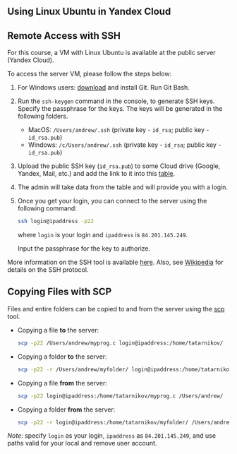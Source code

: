 Using Linux Ubuntu in Yandex Cloud
---

## Remote Access with SSH

For this course, a VM with Linux Ubuntu is available at the public server (Yandex Cloud).

To access the server VM, please follow the steps below:

1. For Windows users: [download](https://git-scm.com/downloads) and install Git. Run Git Bash.

1. Run the `ssh-keygen` command in the console, to generate SSH keys.
   Specify the passphrase for the keys. The keys will be generated in the following folders.
   
      * MacOS: `/Users/andrew/.ssh` (private key - `id_rsa`; public key - `id_rsa.pub`)
      * Windows: `/c/Users/andrew/.ssh` (private key - `id_rsa`; public key - `id_rsa.pub`)

1. Upload the public SSH key (`id_rsa.pub`) to some Cloud drive (Google, Yandex, Mail, etc.)
   and add the link to it into this [table](
   https://docs.google.com/spreadsheets/d/1AcuDJwfho_MzBqayo9dhVKe1iqPnUcMEjUkB1mVog60/edit?usp=sharing).
 
1. The admin will take data from the table and will provide you with a login.

1. Once you get your login, you can connect to the server using the following command:
   ```bash
   ssh login@ipaddress -p22
   ```
   where `login` is your login and `ipaddress` is `84.201.145.249`.

   Input the passphrase for the key to authorize.

More information on the SSH tool is available [here](https://man7.org/linux/man-pages/man1/ssh.1.html).
Also, see [Wikipedia](https://en.wikipedia.org/wiki/Secure_Shell_Protocol) for details on the SSH protocol.

## Copying Files with SCP

Files and entire folders can be copied to and from the server using
the [scp](https://man7.org/linux/man-pages/man1/scp.1.html) tool.

* Copying a file __to__ the server:
   ```bash
   scp -p22 /Users/andrew/myprog.c login@ipaddress:/home/tatarnikov/
   ```

* Copying a folder __to__ the server:
   ```bash
   scp -p22 -r /Users/andrew/myfolder/ login@ipaddress:/home/tatarnikov/
   ```

* Copying a file __from__ the server:
   ```bash
   scp -p22 login@ipaddress:/home/tatarnikov/myprog.c /Users/andrew/
   ```

* Copying a folder __from__ the server:
   ```bash
   scp -p22 -r login@ipaddress:/home/tatarnikov/myfolder/ /Users/andrew/ 
   ````

_Note_: specify `login` as your login, `ipaddress` as `84.201.145.249`,
        and use paths valid for your local and remove user account.

